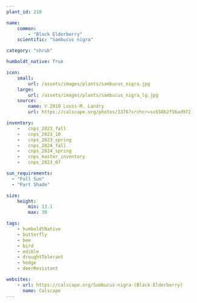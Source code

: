 ```yaml
---
plant_id: 210 

name: 
    common: 
        - "Black Elderberry"  
    scientific: "Sambucus nigra"  

category: "shrub"

humboldt_native: True

icon: 
    small: 
        url: /assets/images/plants/sambucus_nigra.jpg 
    large: 
        url: /assets/images/plants/sambucus_nigra_lg.jpg 
    source: 
        name: © 2010 Louis-M. Landry 
        url: https://calscape.org/photos/3376?srchcr=sc650b2f56ad972 

inventory: 
    -   cnps_2023_fall
    -   cnps_2023_10
    -   cnps_2023_spring
    -   cnps_2024_fall
    -   cnps_2024_spring
    -   cnps_master_inventory
    -   cnps_2023_07 

sun_requirements:
  - "Full Sun"
  - "Part Shade"

size:
    height: 
        min: 13.1 
        max: 30

tags:
    - humboldtNative 
    - butterfly
    - bee
    - bird
    - edible
    - droughtTolerant
    - hedge
    - deerResistant

websites: 
    - url: https://calscape.org/Sambucus-nigra-(Black-Elderberry) 
      name: Calscape
---
```








